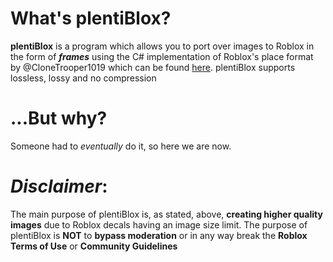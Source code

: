# What's plentiBlox?
**plentiBlox** is a program which allows you to port over images to Roblox in the form of ***frames*** using the C# implementation of Roblox's place format by @CloneTrooper1019 which can be found [here](https://github.com/CloneTrooper1019/Roblox-File-Format). plentiBlox supports lossless, lossy and no compression

# ...But why?
Someone had to *eventually* do it, so here we are now.

# *Disclaimer*: 
The main purpose of plentiBlox is, as stated, above, **creating higher quality images** due to Roblox decals having an image size limit. The purpose of plentiBlox is **NOT** to **bypass moderation** or in any way break the **Roblox Terms of Use** or **Community Guidelines**

